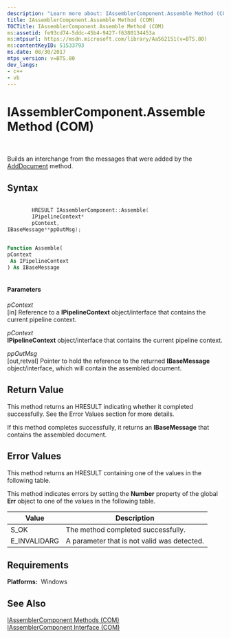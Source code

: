 ```yaml
---
description: "Learn more about: IAssemblerComponent.Assemble Method (COM)"
title: IAssemblerComponent.Assemble Method (COM)
TOCTitle: IAssemblerComponent.Assemble Method (COM)
ms:assetid: fe93cd74-5ddc-45b4-9427-f6380134453a
ms:mtpsurl: https://msdn.microsoft.com/library/Aa562151(v=BTS.80)
ms:contentKeyID: 51533793
ms.date: 08/30/2017
mtps_version: v=BTS.80
dev_langs:
- c++
- vb
---
```


# IAssemblerComponent.Assemble Method (COM)

 

Builds an interchange from the messages that were added by the [AddDocument](iassemblercomponent-adddocument-method-com.md) method.

## Syntax

``` c++
  
        HRESULT IAssemblerComponent::Assemble(  
        IPipelineContext*  
        pContext,  
IBaseMessage**ppOutMsg);  
```

``` vb
  
Function Assemble(  
pContext  
 As IPipelineContext  
) As IBaseMessage  
  
```

#### Parameters

*pContext*  
\[in\] Reference to a **IPipelineContext** object/interface that contains the current pipeline context.

*pContext*  
**IPipelineContext** object/interface that contains the current pipeline context.

*ppOutMsg*  
\[out,retval\] Pointer to hold the reference to the returned **IBaseMessage** object/interface, which will contain the assembled document.

## Return Value

This method returns an HRESULT indicating whether it completed successfully. See the Error Values section for more details.

If this method completes successfully, it returns an **IBaseMessage** that contains the assembled document.

## Error Values

This method returns an HRESULT containing one of the values in the following table.

This method indicates errors by setting the **Number** property of the global **Err** object to one of the values in the following table.

<table>
<thead>
<tr class="header">
<th>Value</th>
<th>Description</th>
</tr>
</thead>
<tbody>
<tr class="odd">
<td>S_OK</td>
<td>The method completed successfully.</td>
</tr>
<tr class="even">
<td>E_INVALIDARG</td>
<td>A parameter that is not valid was detected.</td>
</tr>
</tbody>
</table>


## Requirements

**Platforms:**  Windows

## See Also

[IAssemblerComponent Methods (COM)](iassemblercomponent-methods-com.md)  
[IAssemblerComponent Interface (COM)](iassemblercomponent-interface-com.md)

